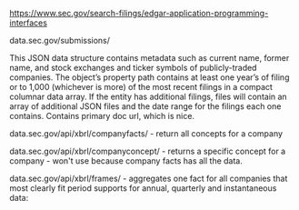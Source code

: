https://www.sec.gov/search-filings/edgar-application-programming-interfaces

data.sec.gov/submissions/

This JSON data structure contains metadata such as current name, former name, and stock exchanges and ticker symbols of publicly-traded companies. The object’s property path contains at least one year’s of filing or to 1,000 (whichever is more) of the most recent filings in a compact columnar data array. If the entity has additional filings, files will contain an array of additional JSON files and the date range for the filings each one contains. Contains primary doc url, which is nice.

data.sec.gov/api/xbrl/companyfacts/ - return all concepts for a company

data.sec.gov/api/xbrl/companyconcept/ - returns a specific concept for a company - won't use because company facts has all the data.

data.sec.gov/api/xbrl/frames/ - aggregates one fact for all companies that most clearly fit period
supports for annual, quarterly and instantaneous data:
